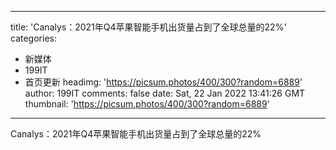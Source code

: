 
---
title: 'Canalys：2021年Q4苹果智能手机出货量占到了全球总量的22%'
categories: 
 - 新媒体
 - 199IT
 - 首页更新
headimg: 'https://picsum.photos/400/300?random=6889'
author: 199IT
comments: false
date: Sat, 22 Jan 2022 13:41:26 GMT
thumbnail: 'https://picsum.photos/400/300?random=6889'
---

<div>   
Canalys：2021年Q4苹果智能手机出货量占到了全球总量的22%  
</div>
            
